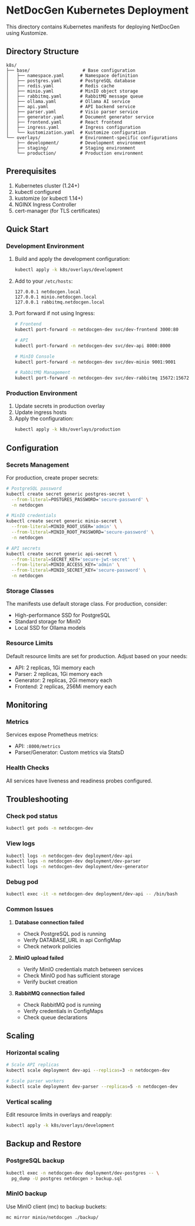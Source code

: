 # NetDocGen Kubernetes Deployment

This directory contains Kubernetes manifests for deploying NetDocGen using Kustomize.

## Directory Structure

```
k8s/
├── base/                    # Base configuration
│   ├── namespace.yaml      # Namespace definition
│   ├── postgres.yaml       # PostgreSQL database
│   ├── redis.yaml          # Redis cache
│   ├── minio.yaml          # MinIO object storage
│   ├── rabbitmq.yaml       # RabbitMQ message queue
│   ├── ollama.yaml         # Ollama AI service
│   ├── api.yaml            # API backend service
│   ├── parser.yaml         # Visio parser service
│   ├── generator.yaml      # Document generator service
│   ├── frontend.yaml       # React frontend
│   ├── ingress.yaml        # Ingress configuration
│   └── kustomization.yaml  # Kustomize configuration
└── overlays/               # Environment-specific configurations
    ├── development/        # Development environment
    ├── staging/            # Staging environment
    └── production/         # Production environment
```

## Prerequisites

1. Kubernetes cluster (1.24+)
2. kubectl configured
3. kustomize (or kubectl 1.14+)
4. NGINX Ingress Controller
5. cert-manager (for TLS certificates)

## Quick Start

### Development Environment

1. Build and apply the development configuration:
   ```bash
   kubectl apply -k k8s/overlays/development
   ```

2. Add to your `/etc/hosts`:
   ```
   127.0.0.1 netdocgen.local
   127.0.0.1 minio.netdocgen.local
   127.0.0.1 rabbitmq.netdocgen.local
   ```

3. Port forward if not using Ingress:
   ```bash
   # Frontend
   kubectl port-forward -n netdocgen-dev svc/dev-frontend 3000:80
   
   # API
   kubectl port-forward -n netdocgen-dev svc/dev-api 8000:8000
   
   # MinIO Console
   kubectl port-forward -n netdocgen-dev svc/dev-minio 9001:9001
   
   # RabbitMQ Management
   kubectl port-forward -n netdocgen-dev svc/dev-rabbitmq 15672:15672
   ```

### Production Environment

1. Update secrets in production overlay
2. Update ingress hosts
3. Apply the configuration:
   ```bash
   kubectl apply -k k8s/overlays/production
   ```

## Configuration

### Secrets Management

For production, create proper secrets:

```bash
# PostgreSQL password
kubectl create secret generic postgres-secret \
  --from-literal=POSTGRES_PASSWORD='secure-password' \
  -n netdocgen

# MinIO credentials
kubectl create secret generic minio-secret \
  --from-literal=MINIO_ROOT_USER='admin' \
  --from-literal=MINIO_ROOT_PASSWORD='secure-password' \
  -n netdocgen

# API secrets
kubectl create secret generic api-secret \
  --from-literal=SECRET_KEY='secure-jwt-secret' \
  --from-literal=MINIO_ACCESS_KEY='admin' \
  --from-literal=MINIO_SECRET_KEY='secure-password' \
  -n netdocgen
```

### Storage Classes

The manifests use default storage class. For production, consider:
- High-performance SSD for PostgreSQL
- Standard storage for MinIO
- Local SSD for Ollama models

### Resource Limits

Default resource limits are set for production. Adjust based on your needs:
- API: 2 replicas, 1Gi memory each
- Parser: 2 replicas, 1Gi memory each
- Generator: 2 replicas, 2Gi memory each
- Frontend: 2 replicas, 256Mi memory each

## Monitoring

### Metrics

Services expose Prometheus metrics:
- API: `:8000/metrics`
- Parser/Generator: Custom metrics via StatsD

### Health Checks

All services have liveness and readiness probes configured.

## Troubleshooting

### Check pod status
```bash
kubectl get pods -n netdocgen-dev
```

### View logs
```bash
kubectl logs -n netdocgen-dev deployment/dev-api
kubectl logs -n netdocgen-dev deployment/dev-parser
kubectl logs -n netdocgen-dev deployment/dev-generator
```

### Debug pod
```bash
kubectl exec -it -n netdocgen-dev deployment/dev-api -- /bin/bash
```

### Common Issues

1. **Database connection failed**
   - Check PostgreSQL pod is running
   - Verify DATABASE_URL in api ConfigMap
   - Check network policies

2. **MinIO upload failed**
   - Verify MinIO credentials match between services
   - Check MinIO pod has sufficient storage
   - Verify bucket creation

3. **RabbitMQ connection failed**
   - Check RabbitMQ pod is running
   - Verify credentials in ConfigMaps
   - Check queue declarations

## Scaling

### Horizontal scaling
```bash
# Scale API replicas
kubectl scale deployment dev-api --replicas=3 -n netdocgen-dev

# Scale parser workers
kubectl scale deployment dev-parser --replicas=5 -n netdocgen-dev
```

### Vertical scaling
Edit resource limits in overlays and reapply:
```bash
kubectl apply -k k8s/overlays/development
```

## Backup and Restore

### PostgreSQL backup
```bash
kubectl exec -n netdocgen-dev deployment/dev-postgres -- \
  pg_dump -U postgres netdocgen > backup.sql
```

### MinIO backup
Use MinIO client (mc) to backup buckets:
```bash
mc mirror minio/netdocgen ./backup/
```